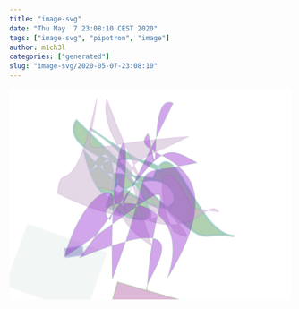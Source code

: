 ```yaml
---
title: "image-svg"
date: "Thu May  7 23:08:10 CEST 2020"
tags: ["image-svg", "pipotron", "image"]
author: m1ch3l
categories: ["generated"]
slug: "image-svg/2020-05-07-23:08:10"
---
```


![](image.svg)
